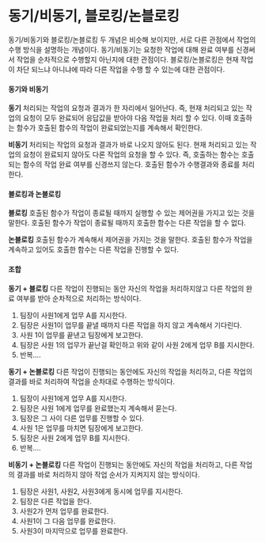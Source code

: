 # 동기/비동기, 블로킹/논블로킹

동기/비동기와 블로킹/논블로킹 두 개념은 비슷해 보이지만, 서로 다른 관점에서 작업의 수행 방식을 설명하는 개념이다. 동기/비동기는 요청한 작업에 대해 완료 여부를 신경써서 작업을 순차적으로 수행할지 아닌지에 대한 관점이다. 블로킹/논블로킹은 현재 작업이 차단 되느냐 아니냐에 따라 다른 작업을 수행 할 수 있는에 대한 관점이다.

#### 동기와 비동기

**동기**
처리되는 작업의 요청과 결과가 한 자리에서 일어난다. 즉, 현재 처리되고 있는 작업의 요청이 모두 완료되어 응답값을 받아야 다음 작업을 처리 할 수 있다. 이때 호출하는 함수가 호출된 함수의 작업이 완료되었는지를 계속해서 확인한다.

**비동기**
처리되는 작업의 요청과 결과가 바로 나오지 않아도 된다. 현재 처리되고 있는 작업의 요청이 완료되지 않아도 다론 작업의 요청을 할 수 있다. 즉, 호출하는 함수는 호출되는 함수의 작업 완료 여부를 신경쓰지 않는다. 호출된 함수가 수행결과와 종료를 처리한다.

#### 블로킹과 논블로킹

**블로킹**
호출된 함수가 작업이 종료될 때까지 실행할 수 있는 제어권을 가지고 있는 것을 말한다. 호출된 함수가 작업이 종료될 때까지 호출한 함수는 다른 작업을 할 수 없다.

**논블로킹**
호출된 함수가 계속해서 제어권을 가지는 것을 말한다. 호출된 함수가 작업을 계속하고 있어도 호출한 함수는 다른 작업을 진행할 수 있다.

#### 조합

**동기 + 블로킹**
다른 작업이 진행되는 동안 자신의 작업을 처리하지않고 다른 작업의 완료 여부를 받아 순차적으로 처리하는 방식이다.

1. 팀장이 사원1에게 업무 A를 지시한다.
2. 팀장은 사원1이 업무를 끝낼 때까지 다른 작업을 하지 않고 계속해서 기다린다.
3. 사원 1이 업무를 끝낸고 팀장에게 보고한다.
4. 팀장은 사원 1의 업무가 끝난걸 확인하고 위와 같이 사원 2에게 업무 B를 지시한다.
5. 반복….

**동기 + 논블로킹**
다른 작업이 진행되는 동안에도 자신의 작업을 처리하고, 다른 작업의 결과를 바로 처리하여 작업을 순차대로 수행하는 방식이다.

1. 팀장이 사원1에게 업무 A를 지시한다.
2. 팀장은 사원 1에게 업무를 완료했는지 계속해서 묻는다.
3. 팀장은 그 사이 다른 업무를 진행할 수 있다.
4. 사원 1은 업무를 마치면 팀장에게 보고한다.
5. 팀장은 사원 2에게 업무 B를 지시한다.
6. 반복….

**비동기 + 논블로킹**
다른 작업이 진행되는 동안에도 자신의 작업을 처리하고, 다른 작업의 결과를 바로 처리하지 않아 작업 순서가 지켜지지 않는 방식이다.

1. 팀장은 사원1, 사원2, 사원3에게 동시에 업무를 지시한다.
2. 팀장은 다른 작업을 한다.
3. 사원2가 먼저 업무를 완료한다.
4. 사원1이 그 다음 업무를 완료한다.
5. 사원3이  마지막으로 업무를 완료한다.

